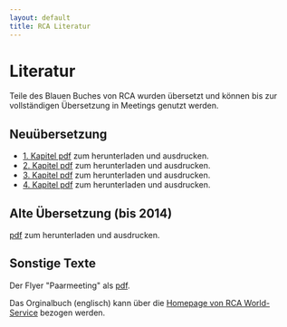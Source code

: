 ```yaml
---
layout: default
title: RCA Literatur
---
```

# Literatur

Teile des Blauen Buches von RCA wurden übersetzt und können bis zur
vollständigen Übersetzung in Meetings genutzt werden.

## Neuübersetzung

* [1. Kapitel pdf](/files/Kapitel1RCA.red.pdf) zum herunterladen und ausdrucken.
* [2. Kapitel pdf](/files/FourthEditionKapitel_II.docx.pdf) zum herunterladen und ausdrucken.
* [3. Kapitel pdf](/files/FourthEdition_Kapitel_III.pdf) zum herunterladen und ausdrucken.
* [4. Kapitel pdf](/files/RCA-Kapitel4.pdf) zum herunterladen und ausdrucken.

## Alte Übersetzung (bis 2014)

[pdf](/files/RCA-Literatur+2014.pdf) zum herunterladen und ausdrucken.

## Sonstige Texte

Der Flyer "Paarmeeting" als [pdf](/files/rca_flyer_2010.pdf).

Das Orginalbuch (englisch) kann über die [Homepage von RCA World-Service](http://www.recovering-couples.org) bezogen werden. 

